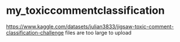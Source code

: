 # my_toxiccommentclassification
https://www.kaggle.com/datasets/julian3833/jigsaw-toxic-comment-classification-challenge
files are too large to upload
